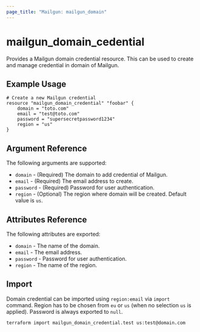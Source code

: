 ```yaml
---
page_title: "Mailgun: mailgun_domain"
---
```


# mailgun\_domain_cedential

Provides a Mailgun domain credential resource. This can be used to create and manage credential in domain of Mailgun.

## Example Usage

```hcl
# Create a new Mailgun credential
resource "mailgun_domain_credential" "foobar" {
	domain = "toto.com"
	email = "test@toto.com"
	password = "supersecretpassword1234"
	region = "us"
}
```

## Argument Reference

The following arguments are supported:

* `domain` - (Required) The domain to add credential of Mailgun.
* `email` - (Required) The email address to create.
* `password` - (Required) Password for user authentication.
* `region` - (Optional) The region where domain will be created. Default value is `us`.

## Attributes Reference

The following attributes are exported:

* `domain` - The name of the domain.
* `email` - The email address.
* `password` - Password for user authentication.
* `region` - The name of the region.

## Import

Domain credential can be imported using `region:email` via `import` command. Region has to be chosen from `eu` or `us` (when no selection `us` is applied). 
Password is always exported to `null`.

```hcl
terraform import mailgun_domain_credential.test us:test@domain.com
```
